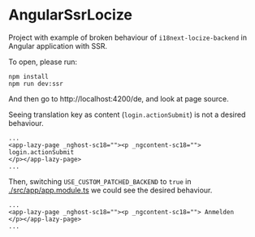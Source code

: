 # AngularSsrLocize

Project with example of broken behaviour of `i18next-locize-backend` in Angular application with SSR.

To open, please run:

```
npm install
npm run dev:ssr
```

And then go to http://localhost:4200/de, and look at page source.

Seeing translation key as content (`login.actionSubmit`) is not a desired behaviour.

```
...
<app-lazy-page _nghost-sc18=""><p _ngcontent-sc18=""> login.actionSubmit
</p></app-lazy-page>
...
```

Then, switching `USE_CUSTOM_PATCHED_BACKEND` to `true` in [./src/app/app.module.ts](./src/app/app.module.ts) we could see the desired behaviour.

```
...
<app-lazy-page _nghost-sc18=""><p _ngcontent-sc18=""> Anmelden
</p></app-lazy-page>
...
```
